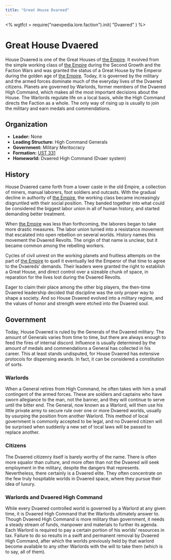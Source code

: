```yaml
---
title: "Great House Dvareed"
---
```

<%
wgtfct = require("naevpedia.lore.faction").init( "Dvaered" )
%>
<widget wgtfct />

# Great House Dvaered

House Dvaered is one of the Great Houses of [the Empire](lore/factions/empire).
It evolved from the simple working class of [the Empire](lore/factions/empire) during the Second Growth and the Faction Wars and was granted the status of a Great House by the Emperor during the golden age of [the Empire](lore/factions/empire).
Today, it is governed by the military and the armed forces dominate much of the everyday lives of the Dvaered citizens.
Planets are governed by Warlords, former members of the Dvaered High Command, which makes all the most important decisions about the House.
The Warlords regulate life on a local basis, while the High Command directs the Faction as a whole.
The only way of rising up is usually to join the military and earn medals and commendations.

## Organization

* **Leader:** None
* **Leading Structure:** High Command Generals
* **Government:** Military Meritocracy
* **Formation:** [UST 331](lore/history)
* **Homeworld:** Dvaered High Command (Dvaer system)

## History

House Dvaered came forth from a lower caste in the old Empire, a collection of miners, manual laborers, foot soldiers and outcasts.
With the gradual decline in authority of [the Empire](lore/factions/empire), the working class became increasingly disgruntled with their social position.
They banded together into what could be considered the biggest labor union in all of human history, and started demanding better treatment.

When [the Empire](lore/factions/empire) was less than forthcoming, the laborers began to take more drastic measures.
The labor union turned into a resistance movement that escalated into open rebellion on several worlds.
History names this movement the Dvaered Revolts.
The origin of that name is unclear, but it became common among the rebelling workers.

Cycles of civil unrest on the working planets and fruitless attempts on the part of [the Empire](lore/factions/empire) to quell it eventually led the Emperor of that time to agree to the Dvaereds' demands.
Their leaders were granted the right to establish a Great House, and direct control over a sizeable chunk of space, in reparation for the lives lost during the Dvaered Revolts.

Eager to claim their place among the other big players, the then-time Dvaered leadership decided that discipline was the only proper way to shape a society.
And so House Dvaered evolved into a military regime, and the values of honor and strength were etched into the Dvaered soul.

## Government

Today, House Dvaered is ruled by the Generals of the Dvaered military.
The amount of Generals varies from time to time, but there are always enough to feed the fires of internal discord.
Influence is usually determined by the amount of medals and commendations a General has collected in his career.
This at least stands undisputed, for House Dvaered has extensive protocols for dispensing awards.
In fact, it can be considered a constitution of sorts.

### Warlords

When a General retires from High Command, he often takes with him a small contingent of the armed forces.
These are soldiers and captains who have sworn allegiance to the man, not the banner, and they will continue to serve until the bitter end.
The General, now known as a Warlord, will then use his little private army to secure rule over one or more Dvaered worlds, usually by usurping the position from another Warlord.
This method of local government is commonly accepted to be legal, and no Dvaered citizen will be surprised when suddenly a new set of local laws will be passed to replace another.

### Citizens

The Dvaered citizenry itself is barely worthy of the name.
There is often more squalor than culture, and more often than not the Dvaered will seek employment in the military, despite the dangers that represents.
Nevertheless, there certainly is a Dvaered elite.
They often concentrate on the few truly hospitable worlds in Dvaered space, where they pursue their idea of luxury.

### Warlords and Dvaered High Command

While every Dvaered controlled world is governed by a Warlord at any given time, it is Dvaered High Command that the Warlords ultimately answer to.
Though Dvaered High Command is more military than government, it needs a steady stream of funds, manpower and materials to further its agenda.
Each Warlord is required to pay a certain portion of his worlds' resources in tax.
Failure to do so results in a swift and permanent removal by Dvaered High Command, after which the worlds previously held by that warlord become available to any other Warlords with the will to take them (which is to say, all of them).
